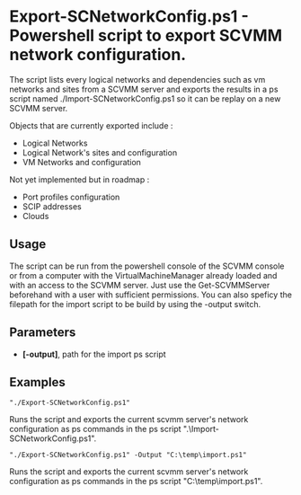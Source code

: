 
# Export-SCNetworkConfig.ps1 - Powershell script to export SCVMM network configuration.

The script lists every logical networks and dependencies such as vm networks and sites from a SCVMM server and exports the results in a ps script named ./Import-SCNetworkConfig.ps1 so it can be replay on a new SCVMM server. 

Objects that are currently exported include :

- Logical Networks
- Logical Network's sites and configuration
- VM Networks and configuration

Not yet implemented but in roadmap : 

- Port profiles configuration
- SCIP addresses
- Clouds

## Usage

The script can be run from the powershell console of the SCVMM console or from a computer with the VirtualMachineManager already loaded and with
an access to the SCVMM server. Just use the Get-SCVMMServer beforehand with a user with sufficient permissions. You can also speficy the filepath for the import script to be build by using the -output switch.

## Parameters

- **[-output]**, path for the import ps script

## Examples

```
"./Export-SCNetworkConfig.ps1"
```

Runs the script and exports the current scvmm server's network configuration as ps commands in the ps script ".\Import-SCNetworkConfig.ps1". 

```
"./Export-SCNetworkConfig.ps1" -Output "C:\temp\import.ps1"
```

Runs the script and exports the current scvmm server's network configuration as ps commands in the ps script "C:\temp\import.ps1".

